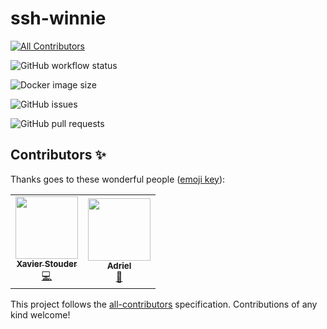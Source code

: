 # ssh-winnie

<!-- ALL-CONTRIBUTORS-BADGE:START - Do not remove or modify this section -->

[![All Contributors](https://img.shields.io/badge/all_contributors-2-orange.svg?style=flat-square)](#contributors-)

<!-- ALL-CONTRIBUTORS-BADGE:END -->

![GitHub workflow status](https://img.shields.io/github/workflow/status/Xstoudi/ssh-winnie/ci)

![Docker image size](https://img.shields.io/docker/image-size/xstoudi/winnie?sort=date)

![GitHub issues](https://img.shields.io/github/issues-raw/Xstoudi/ssh-winnie)

![GitHub pull requests](https://img.shields.io/github/issues-pr-raw/Xstoudi/ssh-winnie)

## Contributors ✨

Thanks goes to these wonderful people ([emoji key](https://allcontributors.org/docs/en/emoji-key)):

<!-- ALL-CONTRIBUTORS-LIST:START - Do not remove or modify this section -->
<!-- prettier-ignore-start -->
<!-- markdownlint-disable -->
<table>
  <tr>
    <td align="center"><a href="https://stouder.io"><img src="https://avatars.githubusercontent.com/u/2575182?v=4?s=100" width="100px;" alt=""/><br /><sub><b>Xavier Stouder</b></sub></a><br /><a href="https://github.com/Xstoudi/ssh-winnie/commits?author=Xstoudi" title="Code">💻</a></td>
    <td align="center"><a href="https://github.com/Ad6riel"><img src="https://avatars.githubusercontent.com/u/111901461?v=4?s=100" width="100px;" alt=""/><br /><sub><b>Adriel</b></sub></a><br /><a href="#design-Ad6riel" title="Design">🎨</a></td>
  </tr>
</table>

<!-- markdownlint-restore -->
<!-- prettier-ignore-end -->

<!-- ALL-CONTRIBUTORS-LIST:END -->

This project follows the [all-contributors](https://github.com/all-contributors/all-contributors) specification. Contributions of any kind welcome!
